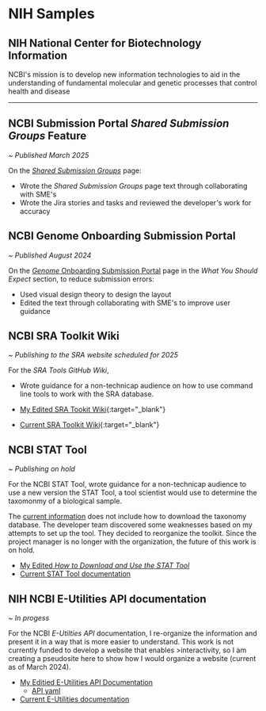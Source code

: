 # NIH Samples

## NIH National Center for Biotechnology Information 
 NCBI's mission is to develop new information technologies to aid in the understanding of fundamental molecular and genetic processes that control health and disease

---
## NCBI Submission Portal _Shared Submission Groups_ Feature

_~ Published March 2025_ 

On the [_Shared Submission Groups_](https://submit.ncbi.nlm.nih.gov/help/submission-groups/) page:

- Wrote the _Shared Submission Groups_ page text through collaborating with SME's
- Wrote the Jira stories and tasks and reviewed the developer's work for accuracy 

## NCBI Genome Onboarding Submission Portal

_~ Published August 2024_

 On the [_Genome_ Onboarding Submission Portal](https://submit.ncbi.nlm.nih.gov/about/genome/) page in the _What You Should Expect_ section, to reduce submission errors: 

 - Used visual design theory to design the layout
 - Edited the text through collaborating with SME's to improve user guidance
 

## **NCBI SRA Toolkit Wiki**

_~ Publishing to the SRA website scheduled for 2025_

For the _SRA Tools GitHub Wiki_,  
- Wrote guidance for a non-technicap audience on how to use command line tools to work with the SRA database.  

 - [My Edited SRA Tookit Wiki](https://github.com/jenpetsmit/tk_wiki/wiki){:target="_blank"} 
 - [Current SRA Toolkit Wiki](https://github.com/ncbi/sra-tools/wiki){:target="_blank"}

## **NCBI STAT Tool**

_~ Publishing on hold_

 For the NCBI STAT Tool, wrote guidance for a non-technicap audience to use a new version the STAT Tool, a tool scientist would use to determine the taxomonmy of a biological sample. 
 
 The [current information](https://github.com/ncbi/ngs-tools/tree/tax/tools/tax) does not include how to download the taxonomy database. The developer team discovered some weaknesses based on my attempts to set up the tool. They decided to reorganize the toolkit. Since the project manager is no longer with the organization, the future of this work is on hold.
 
  * [My Edited _How to Download and Use the STAT Tool_](https://github.com/jenpetsmit/STAT_Tool/blob/main/STAT_Tool.md) 
  * [ Current STAT Tool documentation](https://github.com/ncbi/ngs-tools/tree/tax/tools/tax)
 
## **NIH NCBI E-Utilities API documentation**

_~ In progess_

For the NCBI _E-Utilties API_ documentation, I re-organize the information and present it in a way that is more easier to understand. This work is not currently funded to develop a website that enables >interactivity, so I am creating a pseudosite here to show how I would organize a website (current as of March 2024). 

  - [My Editied E-Utilities API Documentation](https://github.com/jenpetsmit/eutilities/blob/main/getting_started.md) 
    - [API yaml](https://github.com/jenpetsmit/eutilities/blob/main/eutils/yml.md)
  - [Current E-Utilities documentation](https://www.ncbi.nlm.nih.gov/books/NBK25500/) 

